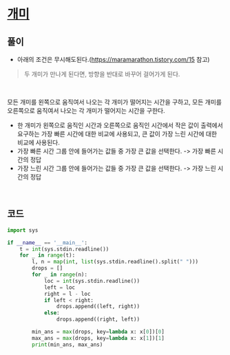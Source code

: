 # [개미](https://www.acmicpc.net/problem/4307)

## 풀이
- 아래의 조건은 무시해도된다.(https://maramarathon.tistory.com/15 참고)
> 두 개미가 만나게 된다면, 방향을 반대로 바꾸어 걸어가게 된다.

<br/>

모든 개미를 왼쪽으로 움직여서 나오는 각 개미가 떨어지는 시간을 구하고, 모든 개미를 오른쪽으로 움직여서 나오는 각 개미가 떨어지는 시간을 구한다.
- 한 개미가 왼쪽으로 움직인 시간과 오른쪽으로 움직인 시간에서 작은 값이 출력에서 요구하는 가장 빠른 시간에 대한 비교에 사용되고, 큰 값이 가장 느린 시간에 대한 비교에 사용된다.
- 가장 빠른 시간 그룹 안에 들어가는 값들 중 가장 큰 값을 선택한다. -> 가장 빠른 시간의 정답
- 가장 느린 시간 그룹 안에 들어가는 값들 중 가장 큰 값을 선택한다. -> 가장 느린 시간의 정답

<br/>

## 코드

```python
import sys

if __name__ == '__main__':
    t = int(sys.stdin.readline())
    for _ in range(t):
        l, n = map(int, list(sys.stdin.readline().split(" ")))
        drops = []
        for _ in range(n):
            loc = int(sys.stdin.readline())
            left = loc
            right = l - loc
            if left < right:
                drops.append((left, right))
            else:
                drops.append((right, left))

        min_ans = max(drops, key=lambda x: x[0])[0]
        max_ans = max(drops, key=lambda x: x[1])[1]
        print(min_ans, max_ans)
```